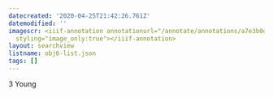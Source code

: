 ```yaml
---
datecreated: '2020-04-25T21:42:26.761Z'
datemodified: ''
imagescr: <iiif-annotation annotationurl="/annotate/annotations/a7e3b0d6-873d-11ea-bcb2-5254008afee6.json"
  styling="image_only:true"></iiif-annotation>
layout: searchview
listname: obj6-list.json
tags: []
---
```

3 Young